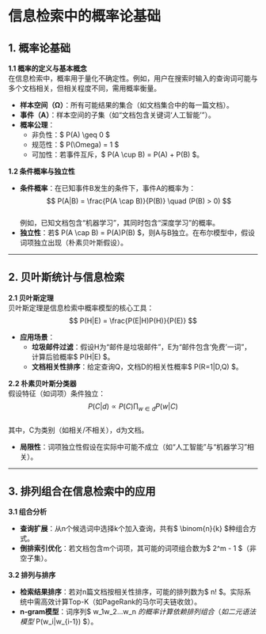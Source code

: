 # 信息检索中的概率论基础

## 1. 概率论基础  
**1.1 概率的定义与基本概念**  
在信息检索中，概率用于量化不确定性。例如，用户在搜索时输入的查询词可能与多个文档相关，但相关程度不同，需用概率衡量。  
- **样本空间（Ω）**：所有可能结果的集合（如文档集合中的每一篇文档）。  
- **事件（A）**：样本空间的子集（如“文档包含关键词‘人工智能’”）。  
- **概率公理**：  
  - 非负性：$ P(A) \geq 0 $  
  - 规范性：$ P(\Omega) = 1 $  
  - 可加性：若事件互斥，$ P(A \cup B) = P(A) + P(B) $。  

**1.2 条件概率与独立性**  
- **条件概率**：在已知事件B发生的条件下，事件A的概率为：  
  $$
  P(A|B) = \frac{P(A \cap B)}{P(B)} \quad (P(B) > 0)
  $$  
  例如，已知文档包含“机器学习”，其同时包含“深度学习”的概率。  
- **独立性**：若$ P(A \cap B) = P(A)P(B) $，则A与B独立。在布尔模型中，假设词项独立出现（朴素贝叶斯假设）。  

---

## 2. 贝叶斯统计与信息检索  
**2.1 贝叶斯定理**  
贝叶斯定理是信息检索中概率模型的核心工具：  
$$
P(H|E) = \frac{P(E|H)P(H)}{P(E)}
$$  
- **应用场景**：  
  - **垃圾邮件过滤**：假设H为“邮件是垃圾邮件”，E为“邮件包含‘免费’一词”，计算后验概率$ P(H|E) $。  
  - **文档相关性排序**：给定查询Q，文档D的相关性概率$ P(R=1|D,Q) $。  

**2.2 朴素贝叶斯分类器**  
假设特征（如词项）条件独立：  
$$
P(C|d) \propto P(C) \prod_{w \in d} P(w|C)
$$  
其中，C为类别（如相关/不相关），d为文档。  
- **局限性**：词项独立性假设在实际中可能不成立（如“人工智能”与“机器学习”相关）。  

---

## 3. 排列组合在信息检索中的应用  
**3.1 组合分析**  
- **查询扩展**：从n个候选词中选择k个加入查询，共有$ \binom{n}{k} $种组合方式。  
- **倒排索引优化**：若文档包含m个词项，其可能的词项组合数为$ 2^m - 1 $（非空子集）。  

**3.2 排列与排序**  
- **检索结果排序**：若对n篇文档按相关性排序，可能的排列数为$ n! $。实际系统中需高效计算Top-K（如PageRank的马尔可夫链收敛）。  
- **n-gram模型**：词序列$ w_1w_2...w_n $的概率计算依赖排列组合（如二元语法模型$ P(w_i|w_{i-1}) $）。  
